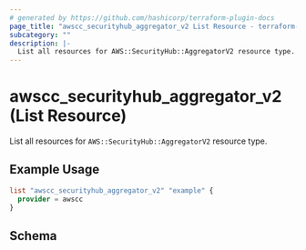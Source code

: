 ```yaml
---
# generated by https://github.com/hashicorp/terraform-plugin-docs
page_title: "awscc_securityhub_aggregator_v2 List Resource - terraform-provider-awscc"
subcategory: ""
description: |-
  List all resources for AWS::SecurityHub::AggregatorV2 resource type.
---
```


# awscc_securityhub_aggregator_v2 (List Resource)

List all resources for `AWS::SecurityHub::AggregatorV2` resource type.

## Example Usage

```terraform
list "awscc_securityhub_aggregator_v2" "example" {
  provider = awscc
}
```

<!-- schema generated by tfplugindocs -->
## Schema
